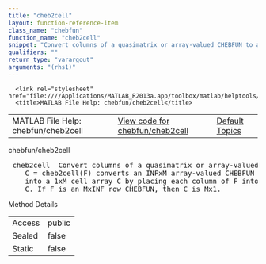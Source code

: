 ```yaml
---
title: "cheb2cell"
layout: function-reference-item
class_name: "chebfun"
function_name: "cheb2cell"
snippet: "Convert columns of a quasimatrix or array-valued CHEBFUN to a cell."
qualifiers: ""
return_type: "varargout"
arguments: "(rhs1)"
---
```


<html>
   <head>
      <meta http-equiv="Content-Type" content="text/html; charset=utf-8">
   
      <link rel="stylesheet" href="file:////Applications/MATLAB_R2013a.app/toolbox/matlab/helptools/private/helpwin.css">
      <title>MATLAB File Help: chebfun/cheb2cell</title>
   </head>
   <body>
      <!--Single-page help-->
      <table border="0" cellspacing="0" width="100%">
         <tr class="subheader">
            <td class="headertitle">MATLAB File Help: chebfun/cheb2cell</td>
            <td class="subheader-left"><a href="matlab:edit chebfun/cheb2cell">View code for chebfun/cheb2cell</a></td>
            <td class="subheader-right"><a href="matlab:helpwin">Default Topics</a></td>
         </tr>
      </table>
      <div class="title">chebfun/cheb2cell</div>
      <div class="helptext"><pre><!--helptext --> <span class="helptopic">cheb2cell</span>  Convert columns of a quasimatrix or array-valued CHEBFUN to a cell.
    C = <span class="helptopic">cheb2cell</span>(F) converts an INFxM array-valued CHEBFUN or quasimatrix F
    into a 1xM cell array C by placing each column of F into a separate cell in
    C. If F is an MxINF row CHEBFUN, then C is Mx1.</pre></div><!--after help -->
      <!--Method-->
      <div class="sectiontitle">Method Details</div>
      <table class="class-details">
         <tr>
            <td class="class-detail-label">Access</td>
            <td>public</td>
         </tr>
         <tr>
            <td class="class-detail-label">Sealed</td>
            <td>false</td>
         </tr>
         <tr>
            <td class="class-detail-label">Static</td>
            <td>false</td>
         </tr>
      </table>
   </body>
</html>
